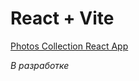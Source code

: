 # React + Vite


[Photos Collection React App]("photos-collection-react-app.vercel.app")



*В разработке*
